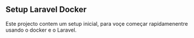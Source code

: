 ## Setup Laravel Docker

Este projecto contem um setup inicial, para voçe começar rapidamenentre usando o docker e o Laravel.
